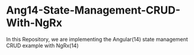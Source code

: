 # Ang14-State-Management-CRUD-With-NgRx
In this Repository, we are implementing the Angular(14) state management CRUD example with NgRx(14)
